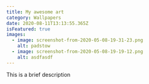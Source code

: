 ```yaml
---
title: My awesome art
category: Wallpapers
date: 2020-08-11T13:13:55.365Z
isFeatured: true
images:
  - image: screenshot-from-2020-05-08-19-31-23.png
    alt: padstow
  - image: screenshot-from-2020-05-08-19-19-12.png
    alt: asdfasdf
---
```

This is a brief description